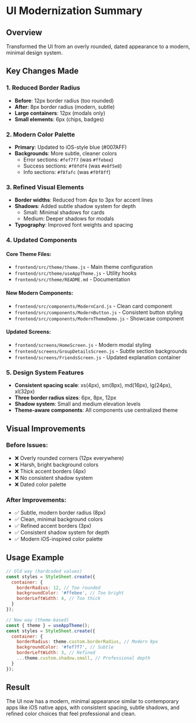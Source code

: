 # UI Modernization Summary

## Overview
Transformed the UI from an overly rounded, dated appearance to a modern, minimal design system.

## Key Changes Made

### 1. **Reduced Border Radius**
- **Before**: 12px border radius (too rounded)
- **After**: 8px border radius (modern, subtle)
- **Large containers**: 12px (modals only)
- **Small elements**: 6px (chips, badges)

### 2. **Modern Color Palette**
- **Primary**: Updated to iOS-style blue (#007AFF)
- **Backgrounds**: More subtle, cleaner colors
  - Error sections: `#fef7f7` (was `#ffebee`)
  - Success sections: `#f0fdf4` (was `#e8f5e8`)
  - Info sections: `#f8fafc` (was `#f0f8ff`)

### 3. **Refined Visual Elements**
- **Border widths**: Reduced from 4px to 3px for accent lines
- **Shadows**: Added subtle shadow system for depth
  - Small: Minimal shadows for cards
  - Medium: Deeper shadows for modals
- **Typography**: Improved font weights and spacing

### 4. **Updated Components**

#### Core Theme Files:
- `frontend/src/theme/theme.js` - Main theme configuration
- `frontend/src/theme/useAppTheme.js` - Utility hooks
- `frontend/src/theme/README.md` - Documentation

#### New Modern Components:
- `frontend/src/components/ModernCard.js` - Clean card component
- `frontend/src/components/ModernButton.js` - Consistent button styling
- `frontend/src/components/ModernThemeDemo.js` - Showcase component

#### Updated Screens:
- `frontend/screens/HomeScreen.js` - Modern modal styling
- `frontend/screens/GroupDetailsScreen.js` - Subtle section backgrounds
- `frontend/screens/FriendsScreen.js` - Updated explanation container

### 5. **Design System Features**
- **Consistent spacing scale**: xs(4px), sm(8px), md(16px), lg(24px), xl(32px)
- **Three border radius sizes**: 6px, 8px, 12px
- **Shadow system**: Small and medium elevation levels
- **Theme-aware components**: All components use centralized theme

## Visual Improvements

### Before Issues:
- ❌ Overly rounded corners (12px everywhere)
- ❌ Harsh, bright background colors
- ❌ Thick accent borders (4px)
- ❌ No consistent shadow system
- ❌ Dated color palette

### After Improvements:
- ✅ Subtle, modern border radius (8px)
- ✅ Clean, minimal background colors
- ✅ Refined accent borders (3px)
- ✅ Consistent shadow system for depth
- ✅ Modern iOS-inspired color palette

## Usage Example

```javascript
// Old way (hardcoded values)
const styles = StyleSheet.create({
  container: {
    borderRadius: 12, // Too rounded
    backgroundColor: '#ffebee', // Too bright
    borderLeftWidth: 4, // Too thick
  }
});

// New way (theme-based)
const { theme } = useAppTheme();
const styles = StyleSheet.create({
  container: {
    borderRadius: theme.custom.borderRadius, // Modern 8px
    backgroundColor: '#fef7f7', // Subtle
    borderLeftWidth: 3, // Refined
    ...theme.custom.shadow.small, // Professional depth
  }
});
```

## Result
The UI now has a modern, minimal appearance similar to contemporary apps like iOS native apps, with consistent spacing, subtle shadows, and refined color choices that feel professional and clean.

